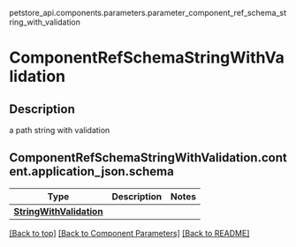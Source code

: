 petstore_api.components.parameters.parameter_component_ref_schema_string_with_validation
# ComponentRefSchemaStringWithValidation

## Description
a path string with validation
## <a id="parameter_component_ref_schema_string_with_validationcontentapplication_jsonschema" >ComponentRefSchemaStringWithValidation.content.application_json.schema</a>
Type | Description  | Notes
------------- | ------------- | -------------
[**StringWithValidation**](../../components/schema/string_with_validation.StringWithValidation.md) |  | 


[[Back to top]](#top) [[Back to Component Parameters]](../../../README.md#Component-Parameters) [[Back to README]](../../../README.md)
